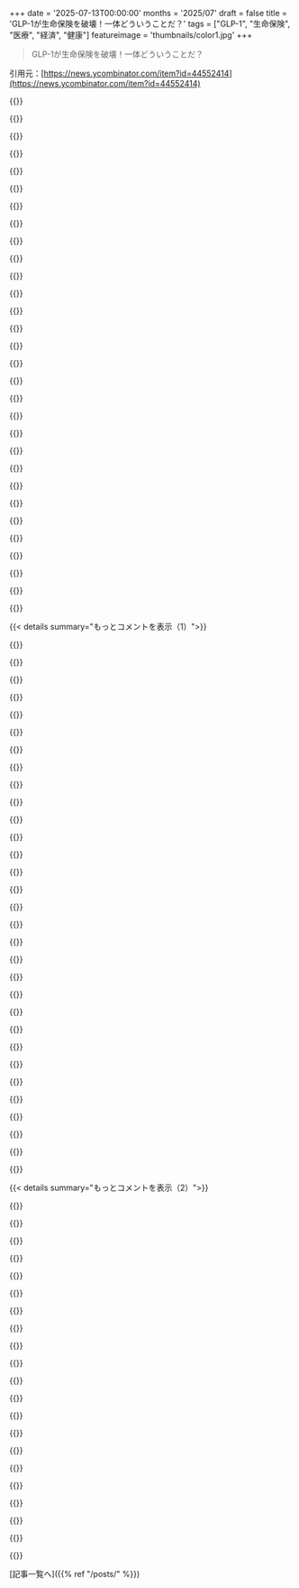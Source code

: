 +++
date = '2025-07-13T00:00:00'
months = '2025/07'
draft = false
title = 'GLP-1が生命保険を破壊！一体どういうことだ？'
tags = ["GLP-1", "生命保険", "医療", "経済", "健康"]
featureimage = 'thumbnails/color1.jpg'
+++

> GLP-1が生命保険を破壊！一体どういうことだ？

引用元：[https://news.ycombinator.com/item?id=44552414](https://news.ycombinator.com/item?id=44552414)




{{<matomeQuote body="ノルウェーの臨床心理士だけど、GLP-1アゴニストをやめる理由は「食事が楽しめない」のが一番多いね。20kgも痩せる効果は大きいのに、やめるのはもったいないと思う。Ozempicが効く人は精神的に安定してるけど、やめたがる人は過食に心理的要素があるのかも。過体重と精神的問題が重なると寿命に影響するって仮説だよ。これは俺の個人的な見解だけどね。" userName="jtrn" createdAt="2025/07/13 21:32:11" color="#ff5733">}}




{{<matomeQuote body="セマグルチドの値段と特許期限の情報だよ。<br>アメリカは2032年頃まで特許があって、月950〜1350ドル以上するね。<br>ノルウェーは2031年頃まで特許で、月109〜301ドルくらいだよ。めちゃ差があるね。" userName="jtrn" createdAt="2025/07/13 22:11:50" color="#ff33a1">}}




{{<matomeQuote body="もしGLP-1アゴニストが本当に寿命をすごく延ばすんなら、これは「公共の利益のための土地収用」の典型的なケースって言えるんじゃない？" userName="int_19h" createdAt="2025/07/14 04:35:22" color="">}}




{{<matomeQuote body="「何億ドルも研究開発に投資して、人生が変わるようなすごい薬ができたら、政府に接収されちゃう」ってことになったら、研究開発のモチベーション下がっちゃうよね。" userName="refurb" createdAt="2025/07/14 14:08:14" color="">}}




{{<matomeQuote body="「公共の利益のための土地収用」ってのはちゃんと補償されるものだよ。<br>つまり、企業が利益を最大化するためだけに薬を出し惜しみするのはダメってことだね。" userName="int_19h" createdAt="2025/07/14 17:00:09" color="">}}




{{<matomeQuote body="ADHDを持つ人は食生活が健康的じゃないことが多いね。GLP-1アゴニストがADHD患者の報酬追求行動や衝動性を抑えるって聞いたよ。<br>これってADHDとか依存症の治療にも使えるようになるのかな？<br>あと、体重に悩む人の中に、実はADHDが原因で過食してる人が結構いるんじゃない？<br>先生の診療でそういうことってあった？" userName="gibagger" createdAt="2025/07/14 12:28:14" color="#ff5c5c">}}




{{<matomeQuote body="アメリカの特許期限2032年って遠いようで、社会全体から見たら意外とすぐだよね。<br>この薬の特許って、薬自体じゃなくて注射器の方にかかってるらしいよ。そっちの方が特許期間長いから、それが参入障壁になってるみたいだね。" userName="AbstractH24" createdAt="2025/07/14 11:17:43" color="">}}




{{<matomeQuote body="特許制度は好きじゃないけど、すごい新薬ができたら報われるってのは、まさに特許制度の狙い通りだよね。薬が欲しいならお金を払うべきだし、それが新薬開発のモチベーションになるんだ。<br>「公共の利益のための土地収用」でも、特許失う分の補償は必要だよ。たぶん君が言いたいのは「強制ライセンス」ってやつじゃないかな？" userName="eru" createdAt="2025/07/14 09:31:09" color="#ff5733">}}




{{<matomeQuote body="GLP-1アゴニスト飲んでたら、ギャンブルとかお酒の量が減った人っている？<br>俺、ZepBound飲んでるんだけど、衝動的に何かやりたいって気持ちが全体的に減った気がするんだよね。" userName="OptionOfT" createdAt="2025/07/13 22:09:50" color="">}}




{{<matomeQuote body="特許が切れるまで7年待てばいいじゃん。" userName="jart" createdAt="2025/07/14 18:10:29" color="">}}




{{<matomeQuote body="薬と注入器の組み合わせで特許を取って、期限が来そうになったら改良してまた特許を取るんだ。ジェネリック潰しもしてるし、非ジェネリックの価格弾力性を失うより、ジェネリックメーカーに金を払って競争させない方が安上がりなんだって。" userName="thephyber" createdAt="2025/07/14 14:56:15" color="#ff33a1">}}




{{<matomeQuote body="薬の効果が画期的なら、ジェネリック化で値段が下がった時に強制ライセンス契約も考えられるね。製薬会社の特許利益に10%上乗せして払って、安い薬で公共の利益が大きくなれば、Win-Winだろ？" userName="pmyteh" createdAt="2025/07/14 11:59:44" color="#ff5733">}}




{{<matomeQuote body="Semaglutideが最新で一番強力なGLP-1だって言うけど、Tirzepatideの方が強力だよ。ここ見てみてね→ https://glp1.guide/content/semaglutide-vs-tirzepatide-clinic..." userName="glp1guide" createdAt="2025/07/14 00:23:58" color="#785bff">}}




{{<matomeQuote body="それは違うよ。新しい特許は新しい組み合わせを守るけど、古い組み合わせをやるのは防がないんだから。" userName="s1artibartfast" createdAt="2025/07/14 15:03:24" color="">}}




{{<matomeQuote body="特許って、国民が政府を通じて決めた人工的な独占なんだ。だから、公共の利益にならない場合は、神聖なものとして扱う必要なんてないんだよ。" userName="int_19h" createdAt="2025/07/14 20:14:57" color="#ff5c5c">}}




{{<matomeQuote body="SemaglutideはADHD薬ほどじゃないけど、一部の依存症（摂食障害以外）に効くんだって。GLP-1はホルモンや代謝、胃の動きに影響するけど、ADHD薬は目標指向活動に直接作用するから、食欲減退でも経路が違うんだ。ADHDと過食にパターンはあまりないけど、Semaglutideは感情調整、ADHD薬は純粋な渇望を減らす感じかな。Lisdexamfetamine（ADHD薬）が薬物乱用による入院リスクを減らす研究結果もあるよ。<br>https://jamanetwork.com/journals/jamapsychiatry/fullarticle/..." userName="jtrn" createdAt="2025/07/14 18:34:29" color="#38d3d3">}}




{{<matomeQuote body="特許は国民と「賢い人たち」との社会契約だよ。長い目で見れば、いつも国民が勝つさ。でも、僕らの生活にずっと光をもたらしてくれる人たちには、少しの間だけでも報酬があるべきなんだ。" userName="jart" createdAt="2025/07/15 08:47:26" color="">}}




{{<matomeQuote body="Liraglutideはジェネリックが出てるけど、SemaglutideやTirzepatideより効果は低いんだ。だいたい、Tirzepatide ＞ Semaglutide ＞ Liraglutideって感じ。詳しいことはここ見てね。<br>https://glp1.guide/content/semaglutide-vs-tirzepatide-clinic...<br>https://glp1.guide/content/semaglutide-liraglutide-continue-...<br>https://glp1.guide/content/another-generic-liraglutide-launc..." userName="glp1guide" createdAt="2025/07/14 00:24:51" color="#ff33a1">}}




{{<matomeQuote body="「賢い人たち」って、この薬を実際に開発した科学者のことだろ？CEOとか株主は、他人の頑張りから経済的な利益を得てるだけで、ほとんどの利益を懐に入れてるだけじゃん。もし本当に役立つ仕事をした人にだけ公平に払えば、この薬はもっともっと安くなるはずだよ。" userName="int_19h" createdAt="2025/07/15 17:26:56" color="#ff33a1">}}




{{<matomeQuote body="この記事の脚注9の部分を見てみて。https://pmc.ncbi.nlm.nih.gov/articles/PMC11457043/<br>俺が説明するより、そっちの方が詳しくわかると思うよ。" userName="AbstractH24" createdAt="2025/07/14 20:59:37" color="#785bff">}}




{{<matomeQuote body="中国のグレーマーケットだと、チルゼパチドが年間250ドルくらいで手に入るよ。<br>数万人規模のグループチャットもあるけど、薬で問題があったって話は聞いたことないな。" userName="chhxdjsj" createdAt="2025/07/13 22:43:05" color="#38d3d3">}}




{{<matomeQuote body="公正な補償って、メディケイドが薬に払うのと、だいたい同じくらいってことなのかな？<br>もしそうなら、なんで土地収用みたいなことするんだろう？" userName="loeg" createdAt="2025/07/14 17:19:18" color="">}}




{{<matomeQuote body="いや、違うよ。公正な補償っていうのは、会社が損をしないで、ちゃんと報酬ももらうってことだ。<br>特許が与える独占を利用して、市場から搾り取れるだけ搾り取るって意味じゃないんだ。" userName="int_19h" createdAt="2025/07/14 17:46:07" color="#ff5c5c">}}




{{<matomeQuote body="まさにそう思ってるよ。「Eminent domain」はただで物を奪うって意味じゃないけど、企業が何十億もの世界中の人々を犠牲にして、利益を最大化する権利なんてないと思うんだ。" userName="int_19h" createdAt="2025/07/14 17:01:33" color="">}}




{{<matomeQuote body="100％信じるよ。俺も薬物乱用でひどい目にあった経験があるんだ。アルコールをやめたら、今度は食べ物が薬になっちゃった。<br>人には“スーパーテイスター”って言われるくらい、料理の材料がわかるんだ。BPDの診断も受けてて、治療中なんだけど、食べ物だけは本当に効くんだよね。<br>あるモードに入ると、太ってて高血圧でも全然気にしなくなる。<br>ひたすら美味しいものと“満腹感”が欲しくなるんだ。で、必ず効く！<br>食べるといつも落ち着いて幸せになるんだよ。" userName="joncrane" createdAt="2025/07/14 13:30:39" color="#38d3d3">}}




{{<matomeQuote body="ADHDと診断されてる俺も、全く同感だよ。頭の奥で「今、食え」って指令が出るんだ。<br>止めるのはほぼ無理。<br>だから、同じ行動が「食事の計画を立てる」っていう強迫的な必要性につながったんだ。<br>そうすることで、食欲のノイズを減らせたんだ（完全にはなくならないけど）。<br>他の人を見てても、これが正解だって気づいたよ。準備すればOK、準備しないと小さな村を食べちゃう。" userName="cik" createdAt="2025/07/14 16:09:24" color="#45d325">}}




{{<matomeQuote body="今は全然お酒が飲めないんだ。ウェゴビーを使い始めて4ヶ月くらい。<br>前は年に10杯くらいしか飲まない超ライトな飲み手だったんだけどね（ラムコークとか、ワイングラス1杯、またはビール2～3本）。<br>バンドが演奏するときに一杯飲むのが常だったんだ。<br>1ヶ月くらい前、バーボンを頼んだんだけど、普段なら1時間かけてゆっくり飲むのに、無理やり飲み込まなきゃいけなくて、半分以上残しちゃった。<br>ビールも同じで、友達と野球の試合に行って、誰かがみんなに飲み物を買ってくれたんだけど、それがもう、ひどくまずかったんだ。<br>普段活性化されるはずの楽しみの電球が完全に抜かれたみたいで、それか、子供の頃に大人に一口だけ味見させてもらったみたいだった。<br>今、これを書きながら考えてるだけで、少し吐き気がするよ。<br>最近はみんなに「新しい薬のせいで飲めないんだ」って説明してる。" userName="jawilson2" createdAt="2025/07/14 12:48:55" color="#38d3d3">}}




{{<matomeQuote body="アメリカの価格は高すぎるよ。消費者がそんなに払うことはない。<br>ノボから直接買えば、月500ドルで手に入るらしいよ。" userName="loeg" createdAt="2025/07/14 02:14:18" color="#ff33a1">}}




{{<matomeQuote body="うん、そうだね。ADHDの薬ほどではないけど、セマグルチドで（摂食依存症以外の）依存症的な行動から解放される依存症的な性格の人は明らかにいるよ。" userName="jtrn" createdAt="2025/07/13 22:14:24" color="#ff5733">}}




{{<matomeQuote body="ADHDと過食の関連性は予測できないってさ。あと、リスデキサンフェタミンってアンフェタミンなのに、それを使うとアンフェタミン乱用が減るって言うのは、ちょっと変じゃない？許可されてるから乱用じゃないのか、安全だからなのか、意味不明だね。" userName="fc417fc802" createdAt="2025/07/14 20:14:33" color="">}}




{{< details summary="もっとコメントを表示（1）">}}

{{<matomeQuote body="肥満はいろんな病気とすごい関係があるからさ、保険会社はGLP-1を補助したり無料にしたりする方が、他の治療費を払うより安くつくのかもね。インフルエンザの予防接種みたいにさ。" userName="arn3n" createdAt="2025/07/13 18:55:54" color="#38d3d3">}}




{{<matomeQuote body="アメリカの医療制度ってあんまり予防に力を入れないんだよな。保険は会社と紐づいてて数年で変わるし、みんな結局Medicareで死ぬから、保険会社は数十年先の予防にお金を出す気がないみたいだね。" userName="aqme28" createdAt="2025/07/13 19:06:51" color="#38d3d3">}}




{{<matomeQuote body="GLP-1ってそんなに高くないはずだから、もっと気軽に買えるようにすべきだね。RogaineやMinoxidilみたいに。でもさ、肥満のリスクって喫煙ほどじゃないし、ストレスとか経済状況みたいな他の要因と同じくらいなんだよ。だから、タダにするかどうかは慎重に考えた方がいいかもな。" userName="Jach" createdAt="2025/07/13 20:26:22" color="">}}




{{<matomeQuote body="GLP-1って特許があるから実はめちゃくちゃ高いんだ、月1000ドルもするらしいよ。それに、副作用もあるし、摂食障害とかの人たちが乱用する危険性もあるんだ。OTC（一般薬）にするのは危ないって、医療関係の友達が言ってた。TylenolだってOTCであるべきか疑問視されてるくらいなんだぜ。" userName="Aurornis" createdAt="2025/07/13 21:28:38" color="#45d325">}}




{{<matomeQuote body="NHSがGLP-1を提供し始めてるってことはさ、他の治療より保険会社がお金を出した方が安くつくってことだろ。きっとそういう時期に来てるんだよ。" userName="petesergeant" createdAt="2025/07/13 19:29:40" color="">}}




{{<matomeQuote body="もしかして、Ozempicの補助って保険会社にとってむしろメリットになるんじゃないかな？従業員が転職したりMedicareに移ったりするまでの間、何か大変なことが起きないようにすればいいんだし。Ozempicの効果がすぐ消えたとしても、短期的に見れば保険会社には得だよね？" userName="helicalmix" createdAt="2025/07/13 19:48:25" color="#ff5c5c">}}




{{<matomeQuote body="アメリカの医療制度ってよく叩かれるけどさ、GLP-1へのアクセスに関しては世界の他の国より結構いいんだぜ。なんか不思議だろ。" userName="Aurornis" createdAt="2025/07/13 21:31:57" color="">}}




{{<matomeQuote body="もしトピックが意図的じゃなかったらごめんね。この記事はLife insurance（生命保険）の話で、Medical insurance（医療保険）とは全然違うんだよ。医療保険は予防にお金出すけど、生命保険はいつ死ぬかのモデルが大事だから、GLP-1みたいな急な変化は彼らの賭けを狂わせるから困るんだ。" userName="massung" createdAt="2025/07/13 19:46:04" color="#ff5c5c">}}




{{<matomeQuote body="イーロン・マスクが言ってたね。ファストフード業界が人々を中毒にさせてるし、学校の健康教育も足りてないからだよ。" userName="gscott" createdAt="2025/07/14 04:02:02" color="">}}




{{<matomeQuote body="医療サービスの総費用から利益として5%保証されるなら、あなたは人々に高い医療と安い医療のどっちを望む？" userName="altcognito" createdAt="2025/07/14 04:25:58" color="">}}




{{<matomeQuote body="これは多くの人が利用する雇用主提供の保険の仕組みを誤解してるね。大企業はCignaみたいな会社と契約してネットワークや事務処理は任せるけど、実際の医療費は雇用主が負担してるんだ。だから、CignaやBCBSは、保険プールからたくさんお金を使われても全然気にしないよ。" userName="coredog64" createdAt="2025/07/14 14:53:51" color="#38d3d3">}}




{{<matomeQuote body="＞アメリカの医療システムにおけるインセンティブについて、深掘りしすぎだよ。保険が雇用主と結びついて数年ごとに変わると言うけど、多くの人は頻繁に転職しないし、同じ保険会社に戻る可能性も高いんだ。<br>問題はもっと複雑で、保険会社の利益率は小さい。GLP-1薬は月1,000ドルと高額で、患者一人につき年間1万2千ドルかかる。この費用を相殺できる支出はなく、保険料を上げるしかないよ。製薬会社の要求する高額な費用を保険会社は無から生み出せないし、これだけ多くの人が保険適用されてるのが正直すごいね。" userName="Aurornis" createdAt="2025/07/13 21:19:43" color="#785bff">}}




{{<matomeQuote body="俺はグレーマーケットで中国から月に約40ドルで手に入れてるよ。" userName="fnord77" createdAt="2025/07/13 21:37:53" color="">}}




{{<matomeQuote body="薬を悪用したい奴らは、官僚的な手続きを喜んで乗り越えるだろうね。薬の入手を難しくしても、正当な利用者には大変になるだけで乱用は減らないよ。<br>1920年、1970年、そして今と、ヘロインは合法・違法・厳格な取り締まり（SFを除く）と変化したが、中毒者の割合は常に同じだった。医者の仕事は問題のあるケースに対処することで、これらの逸話は実際のデータなしでは無関係だね。" userName="terminalshort" createdAt="2025/07/13 22:23:12" color="#ff5c5c">}}




{{<matomeQuote body="健康保険会社は、彼らを介して流れる医療費のパーセンテージで支払いを受けるんだ。だから、顧客が健康になればなるほど、彼らの利益は「より少ない数字」の5%になるってこと。" userName="gangstead" createdAt="2025/07/14 18:53:51" color="#785bff">}}




{{<matomeQuote body="＞医療保険会社は、長期的に節約するために早期に支払うことをよくする<br>これを読んで思わず笑っちゃったよ。健康保険会社は予防医療みたいなことを言うけど、俺の経験だと、患者の未治療の状態が悪化して、後からさらに費用がかかるような治療を拒否して、結局自滅することがよくあるんだ。" userName="silotis" createdAt="2025/07/13 19:55:51" color="#785bff">}}




{{<matomeQuote body="薬の乱用は計画的なものじゃなくて、便利さや機会で起こるって意見は、ダークウェブとかシルクロードを知ってる人にはそう思えるかもしれないけど、ほとんどの人には当てはまらないよ。平均的な人にとって、薬の乱用は計算された決断じゃないんだ。<br>ヘロインの依存率が過去と今で同じって統計は、問題を隠すために作られたみたいで、すごく誤解を招くよ。1920年代や70年代には、OxyContinやFentanyl、Kratomみたいなものはなかったんだからね。こういったオピオイドの入手しやすさが増えたことで、明らかにオピオイド依存は増えてる。<br>最近のマリファナ合法化も、日々の使用者や消費量が増えてるしね。薬の入手しやすさが乱用や依存に影響しないっていう意見は、もう信じられないな。" userName="Aurornis" createdAt="2025/07/13 23:27:21" color="#ff33a1">}}




{{<matomeQuote body="アメリカ人がGLP-1の補助をめっちゃ受けてるって話だけど、Mounjaroの値段は他の国だとアメリカの25〜50%くらいだよ。" userName="petesergeant" createdAt="2025/07/14 04:06:14" color="">}}




{{<matomeQuote body="学校での健康教育の不足って、そんなに大きな要因かな？生徒が他の授業でもどれだけ（むしろ、どれだけ注意を払ってないか）学んでないか見てみたら？カリキュラムいじったって、代数の授業で注意を払わないのと同じで、健康教育の授業でも注意を払わないだけだと思うけど。" userName="eru" createdAt="2025/07/14 09:33:52" color="">}}




{{<matomeQuote body="フッ素添加水？いやいや。<br>GLP水だね。" userName="interestica" createdAt="2025/07/13 22:17:52" color="">}}




{{<matomeQuote body="健康な顧客が増えたら利益が5%下がるってのは、完全に正しいとは言えないんじゃない？むしろ、健康に見える顧客は保険料が安くなるけど、不健康に見える顧客は高くなるって方が正確だね。どっちのシナリオでも、保険会社としては支払う医療費を最小限に抑えたいはず。<br>つまり、利益を最大化するには、リスクが高くて保険料も高いけど、壊滅的な支払いが必要になる可能性が低い顧客が一番良いってこと。そうなると、Ozempicを服用してる肥満でハイリスクな患者って、結構おいしいお客さんに見えるんだけど。" userName="helicalmix" createdAt="2025/07/17 21:03:50" color="#785bff">}}




{{<matomeQuote body="GLP-1を30年使った場合の長期的な保険統計の数値は、まだ全然わからないんだよね。" userName="jameshart" createdAt="2025/07/13 19:20:47" color="#45d325">}}




{{<matomeQuote body="人民による人民のための政府ならそうするだろうけど、アメリカ政府はそうじゃないよね。" userName="dfxm12" createdAt="2025/07/14 13:42:23" color="">}}




{{<matomeQuote body="俺の学校では、健康的な食事の重要性がカリキュラムにしっかり組み込まれてたんだ。家族の比較的健康的な料理と相まって、大学やその後の人生で自分で料理したり健康的に食べたりする基礎ができたよ。「どうせうまくいかない」って意見からは離れたいな。教育システム自体は他にもめちゃくちゃな問題抱えてるけど、完全に失敗ってわけじゃない。" userName="Jalad" createdAt="2025/07/14 14:49:12" color="#ff33a1">}}




{{<matomeQuote body="うん、それは本当だね。肥満は喫煙よりひどいって言う人がいるけど、「本当にその統計データ見たことある？」って感じだよね。" userName="paulpauper" createdAt="2025/07/13 23:22:40" color="">}}




{{<matomeQuote body="アメリカだと病院に一泊するだけで簡単に1万2000ドルはかかるんだ。慢性疾患の人は、医者や病院でとんでもない時間を過ごしてる。それが減ったりなくなったりしたら、かなりの医療費が節約できるし、時間も節約できるのは言うまでもないよね。俺が間違ってるかもしれないけど、薬に年間1万2000ドル使う方が、薬に加えて医者や専門医の診察に年間1万2000ドル以上使うより合理的じゃないかな？" userName="alphabettsy" createdAt="2025/07/14 15:34:14" color="#785bff">}}




{{<matomeQuote body="俺は保険の適用範囲について言ってたんだ。ほとんどの人は、そんなとんでもない値段を払ってないよ。アメリカで薬やサービスにすごく高い数字を見る時でも、患者が実際にその数字を払うことはないんだ。会社は一般的に、自己負担の人向けの別の補償プログラムを持ってて、患者が払う金額を大幅に減らしてくれる。薬に付いてるあの巨大な数字は、患者が払うことはまずないんだよ。" userName="Aurornis" createdAt="2025/07/14 05:03:57" color="#785bff">}}




{{<matomeQuote body="この記事は保険に関するいくつかの重要な点を見落としてるな。理想的なポートフォリオは死亡リスクと長寿リスクのバランスをとってる。これはGLP-1などのアクチュアリアルな死亡率の変動リスクを相殺するんだ。保険会社はリスクを交換したり、再保険でリスクを移したりして、理想的なポートフォリオに近づけるんだよ。GLP-1はむしろ保険会社の利益拡大に貢献する可能性も。Swiss Reはわずかな増加って言ってるし、競争激化で利益が減るのはGLP-1だけが原因じゃない。保険会社は多少のスリップなら乗り越えられるし、再保険会社が厳しい基準で規律を促すんだ。" userName="wjnc" createdAt="2025/07/13 19:43:09" color="#ff33a1">}}




{{<matomeQuote body="俺はMounjaroを2ヶ月使ったよ。ダイエットもしてたし、毎日1万歩も歩いてた。25ポンド痩せて、A1Cも5.7から5.0に下がった。コレステロール値も全部正常範囲になったよ。薬をやめてからも、さらに25ポンド痩せたし、リバウンドもしてない。リバウンドする奴らは、教訓を学ばず、効果的に習慣を変えなかったんだ。規律と、良いサポート体制が必要なんだよ。それがなくて昔の習慣を続けるなら、体重は戻る。元の問題は解決してないってこと。" userName="firesteelrain" createdAt="2025/07/13 19:20:05" color="">}}




{{<matomeQuote body="なんで肥満だけ、薬を使うのが“ずるい”って言われるんだ？“規律”ってやつを人に押し付けるのと、医療費を何十億も節約して何百万もの命を苦しみから救うのと、どっちが大切なんだよ？" userName="44520297" createdAt="2025/07/13 19:27:38" color="#38d3d3">}}

{{</details>}}




{{< details summary="もっとコメントを表示（2）">}}

{{<matomeQuote body="これは、ひどく不安な人がSSRIを数ヶ月飲んで、考え方を変える方法を学んで、残りの人生を抗うつ剤なしで過ごせるって言うのと似てるな。そんなに単純じゃないよ。もしできなくても、そいつらのせいだってことになっちゃう。それでうまくいく人もいるんだろうけど、ほとんどの人には通用しないってのが現実だ。「教訓を学んで規律を守れ！」なんて、効果的なアドバイスじゃないんだよ。" userName="nerevarthelame" createdAt="2025/07/13 20:01:03" color="#ff33a1">}}




{{<matomeQuote body="2024年の8月に始めて、2024年の10月にやめたよ。フロリダの薬局で買ってたんだけど、送られてくるインスリンの針で自分で注射してたんだ。" userName="firesteelrain" createdAt="2025/07/13 19:33:28" color="">}}




{{<matomeQuote body="他の自己責任で引き起こされた病気でも、医療ケアを拒否するのか？" userName="44520297" createdAt="2025/07/13 19:33:40" color="">}}




{{<matomeQuote body="体重が戻る人は習慣を変えてないっていうのは間違いだよ。習慣だけじゃ十分じゃないし、GLP-1を止めてから半年も経ってないなら、まだ判断するのは早すぎると思うね。" userName="petesergeant" createdAt="2025/07/13 19:26:34" color="#ff5733">}}




{{<matomeQuote body="SSRIは気分を安定させて健康的な習慣を助けるのに優れてるけど、GLP-1は直接そうじゃないかな。でも、GLP-1は自信を与えて健康に前向きになる手助けにはなるかもね。SSRIは副作用もGLP-1より少ないし、2、3年かかるけどね。" userName="make3" createdAt="2025/07/13 22:20:03" color="#785bff">}}




{{<matomeQuote body="なんでみんなGLP-1についてこんなに勘違いしてるんだろう？副作用はSSRIに比べてずっと小さいし、習慣改善への効果はめちゃくちゃ大きいんだけど。" userName="nwienert" createdAt="2025/07/14 03:19:00" color="#38d3d3">}}




{{<matomeQuote body="悪いけど、それって全然すごいことじゃないし、規律を自慢するのはまだ早いね。10年以内にほとんどの体重が戻る可能性が高いよ。ケトみたいな極端なダイエットで痩せる人はたくさん知ってるけど、ほとんど失敗してる。あなたのダイエットがそこまで極端じゃなくても、安心はできないし、あなたの見方は信用できないね。" userName="const_cast" createdAt="2025/07/14 05:44:41" color="#ff33a1">}}




{{<matomeQuote body="太ってるのにA1Cが5.7だったのは驚いたな。" userName="apwell23" createdAt="2025/07/13 20:00:36" color="">}}




{{<matomeQuote body="僕のパートナーはGLP-1で2年かけて300ポンドから197ポンドになったよ。薬を止めてもリバウンドしてないし、糖尿病も改善して今は予備軍。かなりのカロリーを摂って運動をやめないと体重は戻らないね。規律は必要だけど、僕はずっと食事をキープできてるよ。" userName="firesteelrain" createdAt="2025/07/14 09:25:35" color="#785bff">}}




{{<matomeQuote body="GLP-1は軽い吐き気が最初だけで、量を調整すれば避けやすいし、すごく効果的。SSRIは10%くらいの確率で重い性機能不全になったり、睡眠障害や感情鈍麻が多いんだ。効果も怪しいし、全然比べ物にならないよ。" userName="nwienert" createdAt="2025/07/14 06:01:23" color="#45d325">}}




{{<matomeQuote body="減量して維持できたっていう報告はたくさん見るけど、1年以上続いたケースはほとんどないね。私もケトダイエットでたくさん痩せたけど、2年以上維持した後に結局ゆっくりリバウンドしたよ。Mounjaroでも、止めたらしばらくは大丈夫だけど、長くは無理。習慣を変えるのは難しいし、ずっと気を抜けないんだ。1年未満で成功したって言ってる人も、またリバウンドする可能性が高いと思うよ。" userName="furyofantares" createdAt="2025/07/13 23:43:28" color="#45d325">}}




{{<matomeQuote body="「チートコード」って表現は良くなかったかも、ごめん。超加工食品や車社会のせいで肥満は個人の問題じゃないし、GLP-1を試す人を責めない。でも、減量治療ってリバウンドが歴史的な問題なんだ。GLP-1のやり方は短絡的だし、もしビッグファーマを儲けさせるためにリバウンドさせるなら、倫理的にどうかと思うな。" userName="Sparkle-san" createdAt="2025/07/13 19:39:47" color="#785bff">}}




{{<matomeQuote body="不安のコントロールと食事のコントロールが同じだと思ってんの？口に入れるものを管理する方が、不安を管理するより簡単だと思うけどな。" userName="SirMaster" createdAt="2025/07/14 14:13:08" color="">}}




{{<matomeQuote body="＞けど“健康的な習慣”で十分なら、伝統的な方法で痩せた人はキープできるはず。<br>それは「伝統的な方法」の多くがせいぜい似非科学で、悪くすると栄養失調や摂食障害に繋がるからだよ。2、3ヶ月ごとに新しいダイエット法が週刊誌に出るけど、科学的根拠なんてない。VIPが痩せたってデタラメを宣伝してるだけ。トレーニングや適切な食事、1対1のトレーニング、血液検査にお金と時間を使ってるなんて言わないもんな。" userName="mschuster91" createdAt="2025/07/13 19:47:01" color="#38d3d3">}}




{{<matomeQuote body="アルコール依存症の人には飲酒を抑える薬を処方するけど、禁酒の規律を学ばないと薬を止めたら元に戻る。でも、アルコール依存症や肥満の薬は誰にも拒否されるべきじゃないと思う。規律を学ぶのを助けるための補完ツールは他にあるけどね。" userName="animal_spirits" createdAt="2025/07/13 19:43:30" color="#38d3d3">}}




{{<matomeQuote body="俺の理解だと、肥満だからって必ずしも2型糖尿病になるわけじゃないんだろ？俺の場合、肥満だったけど糖尿病はなかったよ。でも、その道に進んでたのかもしれないけどな。" userName="firesteelrain" createdAt="2025/07/13 20:04:09" color="">}}




{{<matomeQuote body="＞元の体重に戻るには、毎日大量にカロリーを摂取して完全に運動を止める必要がある。<br>うん、それがよくあるパターンだよ。GLP-1を止めても良い生活を維持するのが不可能だとは言ってない。ただ、一生これらの薬が必要なのが道徳的な失敗とか「規律」の欠如だとは思わない。正直、痩せ型初心者が規律について説教するのはおこがましいよ。まだ始めて1年も経ってないんだろ。規律ってのは、大変な時でも習慣を長く続けることだから、1年未満じゃそうは言えないね。" userName="const_cast" createdAt="2025/07/14 10:04:47" color="#45d325">}}




{{<matomeQuote body="「伝統的な方法」って、単純に「食べる量を減らし、もっと動く（習慣を変えることでね）」ってことだと思ってたな。" userName="GLdRH" createdAt="2025/07/13 20:21:41" color="">}}




{{<matomeQuote body="良い点だね。<br>肥満の根本原因はカロリーの摂りすぎだ。普通、カロリーを減らせば肥満やそれに伴う症状や病気は改善するか消える。カロリーを減らすのに、人間は技術的に薬が必要なのかな？" userName="Group_B" createdAt="2025/07/13 20:06:25" color="">}}




{{<matomeQuote body="糖尿病の家族歴がある痩せた人でも、年を取ると糖尿病や予備軍になることが多い。それを避けるコツは筋肉量を増やすことだ。筋肉が血糖値を調整してくれるからね。" userName="busterarm" createdAt="2025/07/14 13:57:06" color="#ff33a1">}}

{{</details>}}



[記事一覧へ]({{% ref "/posts/" %}})
